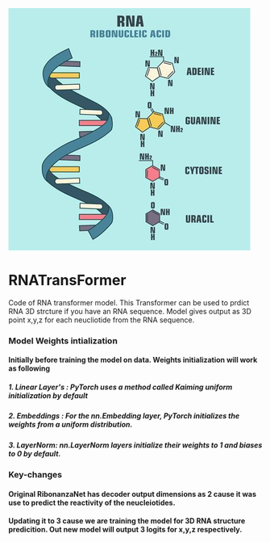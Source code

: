 ![Alt text](image.png)

# RNATransFormer
Code of RNA transformer model. This Transformer can be used to prdict RNA 3D strcture if you have an RNA sequence. Model gives output as 3D point x,y,z for each neucliotide from the RNA sequence.


### Model Weights intialization
#### Initially before training the model on data. Weights initialization will work as following
##### 1. Linear Layer's : PyTorch uses a method called Kaiming uniform initialization by default
##### 2. Embeddings     : For the nn.Embedding layer, PyTorch initializes the weights from a uniform distribution.
##### 3. LayerNorm: nn.LayerNorm layers initialize their weights to 1 and biases to 0 by default.

### Key-changes
#### Original RibonanzaNet has decoder output dimensions as 2 cause it was use to predict the reactivity of the neucleiotides.
#### Updating it to 3 cause we are training the model for 3D RNA structure predicition. Out new model will output 3 logits for x,y,z respectively.
